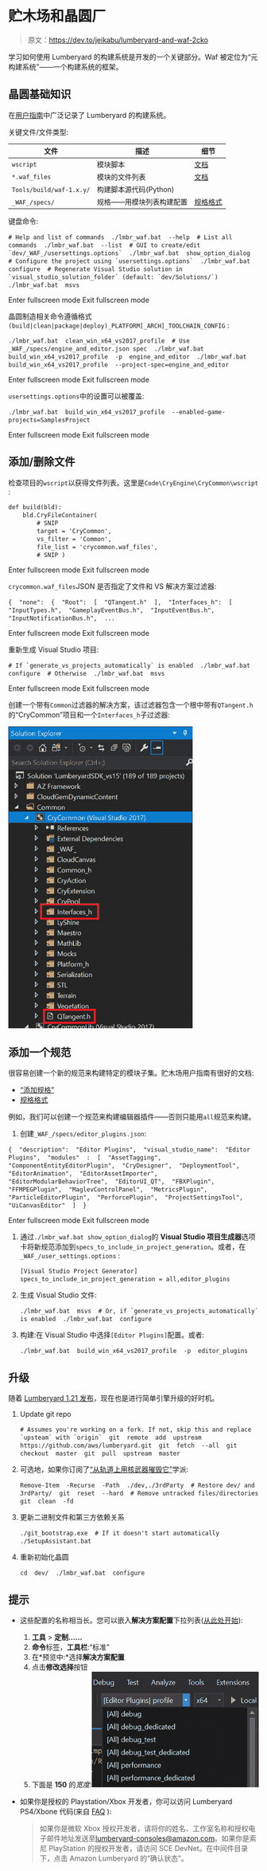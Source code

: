 # 贮木场和晶圆厂

> 原文：<https://dev.to/jeikabu/lumberyard-and-waf-2cko>

学习如何使用 Lumberyard 的构建系统是开发的一个关键部分。Waf 被定位为“元构建系统”——一个构建系统的框架。

## 晶圆基础知识

在[用户指南](https://docs.aws.amazon.com/lumberyard/latest/userguide/waf-intro.html)中广泛记录了 Lumberyard 的构建系统。

关键文件/文件类型:

| 文件 | 描述 | 细节 |
| --- | --- | --- |
| `wscript` | 模块脚本 | [文档](https://docs.aws.amazon.com/lumberyard/latest/userguide/waf-files-module-files-wscript.html) |
| `*.waf_files` | 模块的文件列表 | [文档](https://docs.aws.amazon.com/lumberyard/latest/userguide/waf-files-filelist.html) |
| `Tools/build/waf-1.x.y/` | 构建脚本源代码(Python) |  |
| `_WAF_/specs/` | 规格——用模块列表构建配置 | [规格格式](https://docs.aws.amazon.com/lumberyard/latest/userguide/waf-files-spec-file.html) |

键盘命令:

```
# Help and list of commands  ./lmbr_waf.bat  --help  # List all commands  ./lmbr_waf.bat  --list  # GUI to create/edit `dev/_WAF_/usersettings.options`  ./lmbr_waf.bat  show_option_dialog  # Configure the project using `usersettings.options`  ./lmbr_waf.bat  configure  # Regenerate Visual Studio solution in `visual_studio_solution_folder` (default: `dev/Solutions/`)  ./lmbr_waf.bat  msvs 
```

Enter fullscreen mode Exit fullscreen mode

晶圆制造相关命令遵循格式`(build|clean|package|deploy)_PLATFORM[_ARCH]_TOOLCHAIN_CONFIG` :

```
./lmbr_waf.bat  clean_win_x64_vs2017_profile  # Use _WAF_/specs/engine_and_editor.json spec  ./lmbr_waf.bat  build_win_x64_vs2017_profile  -p  engine_and_editor  ./lmbr_waf.bat  build_win_x64_vs2017_profile  --project-spec=engine_and_editor 
```

Enter fullscreen mode Exit fullscreen mode

`usersettings.options`中的设置可以被覆盖:

```
./lmbr_waf.bat  build_win_x64_vs2017_profile  --enabled-game-projects=SamplesProject 
```

Enter fullscreen mode Exit fullscreen mode

## 添加/删除文件

检查项目的`wscript`以获得文件列表。这里是`Code\CryEngine\CryCommon\wscript` :

```
def build(bld):
    bld.CryFileContainer(
        # SNIP
        target = 'CryCommon',
        vs_filter = 'Common',
        file_list = 'crycommon.waf_files',
        # SNIP ) 
```

Enter fullscreen mode Exit fullscreen mode

`crycommon.waf_files`JSON 是否指定了文件和 VS 解决方案过滤器:

```
{  "none":  {  "Root":  [  "QTangent.h"  ],  "Interfaces_h":  [  "InputTypes.h",  "GameplayEventBus.h",  "InputEventBus.h",  "InputNotificationBus.h",  ... 
```

Enter fullscreen mode Exit fullscreen mode

重新生成 Visual Studio 项目:

```
# If `generate_vs_projects_automatically` is enabled  ./lmbr_waf.bat  configure  # Otherwise  ./lmbr_waf.bat  msvs 
```

Enter fullscreen mode Exit fullscreen mode

创建一个带有`Common`过滤器的解决方案，该过滤器包含一个根中带有`QTangent.h`的“CryCommon”项目和一个`Interfaces_h`子过滤器:

[![](img/140bfdd9bf175605281e633f07cc24e0.png)](https://res.cloudinary.com/practicaldev/image/fetch/s--k2PV2QMh--/c_limit%2Cf_auto%2Cfl_progressive%2Cq_auto%2Cw_880/https://rendered-obsolete.github.io/assets/lmbr_vs_waf_files.png)

## 添加一个规范

很容易创建一个新的规范来构建特定的模块子集。贮木场用户指南有很好的文档:

*   [“添加规格”](https://docs.aws.amazon.com/lumberyard/latest/userguide/waf-using-spec.html)
*   [规格格式](https://docs.aws.amazon.com/lumberyard/latest/userguide/waf-files-spec-file.html)

例如，我们可以创建一个规范来构建编辑器插件——否则只能用`all`规范来构建。

1.  创建`_WAF_/specs/editor_plugins.json`:

```
{  "description":  "Editor Plugins",  "visual_studio_name":  "Editor Plugins",  "modules"  :  [  "AssetTagging",  "ComponentEntityEditorPlugin",  "CryDesigner",  "DeploymentTool",  "EditorAnimation",  "EditorAssetImporter",  "EditorModularBehaviorTree",  "EditorUI_QT",  "FBXPlugin",  "FFMPEGPlugin",  "MaglevControlPanel",  "MetricsPlugin",  "ParticleEditorPlugin",  "PerforcePlugin",  "ProjectSettingsTool",  "UiCanvasEditor"  ]  } 
```

Enter fullscreen mode Exit fullscreen mode

1.  通过`./lmbr_waf.bat show_option_dialog`的 **Visual Studio 项目生成器**选项卡将新规范添加到`specs_to_include_in_project_generation`。或者，在`_WAF_/user_settings.options` :

    ```
    [Visual Studio Project Generator]
    specs_to_include_in_project_generation = all,editor_plugins 
    ```

2.  生成 Visual Studio 文件:

    ```
    ./lmbr_waf.bat  msvs  # Or, if `generate_vs_projects_automatically` is enabled  ./lmbr_waf.bat  configure 
    ```

3.  构建:在 Visual Studio 中选择`[Editor Plugins]`配置。或者:

    ```
    ./lmbr_waf.bat  build_win_x64_vs2017_profile  -p  editor_plugins 
    ```

## 升级

随着 [Lumberyard 1.21 发布](https://forums.awsgametech.com/t/lumberyard-release-notes-beta-1-21-september-2019/)，现在也是进行简单引擎升级的好时机。

1.  Update git repo

    ```
    # Assumes you're working on a fork. If not, skip this and replace `upsteam` with `origin`  git  remote  add  upstream  https://github.com/aws/lumberyard.git  git  fetch  --all  git  checkout  master  git  pull  upstream  master 
    ```

2.  可选地，如果你订阅了[“从轨道上用核武器摧毁它”](https://www.google.com/search?q=nuke+it+from+orbit)学派:

    ```
    Remove-Item  -Recurse  -Path  ./dev,./3rdParty  # Restore dev/ and 3rdParty/  git  reset  --hard  # Remove untracked files/directories  git  clean  -fd 
    ```

3.  更新二进制文件和第三方依赖关系

    ```
    ./git_bootstrap.exe  # If it doesn't start automatically  ./SetupAssistant.bat 
    ```

4.  重新初始化晶圆

    ```
    cd  dev/  ./lmbr_waf.bat  configure 
    ```

## 提示

*   这些配置的名称相当长。您可以嵌入**解决方案配置**下拉列表([从此处开始](https://visualstudioextensions.vlasovstudio.com/2014/08/14/adjusting-the-width-of-solution-configurations-drop-down-list-in-the-visual-studio-toolbar/)):

    1.  **工具** > **定制……**
    2.  **命令**标签，**工具栏**:“标准”
    3.  在*预览中:*选择**解决方案配置**
    4.  点击**修改选择**按钮
    5.  下面是 **150** 的*宽度*:![](img/6160410e2372605358826be5b3f16186.png)
*   如果你是授权的 Playstation/Xbox 开发者，你可以访问 Lumberyard PS4/Xbone 代码(来自 [FAQ](https://aws.amazon.com/lumberyard/faq/#Q._How_do_I_get_started_with_Xbox_and_PlayStation_game_development.3F) ):

    > 如果你是微软 Xbox 授权开发者，请将你的姓名、工作室名称和授权电子邮件地址发送至[lumberyard-consoles@amazon.com](mailto:lumberyard-consoles@amazon.com)。如果你是索尼 PlayStation 的授权开发者，请访问 SCE DevNet。在中间件目录下，点击 Amazon Lumberyard 的“确认状态”。